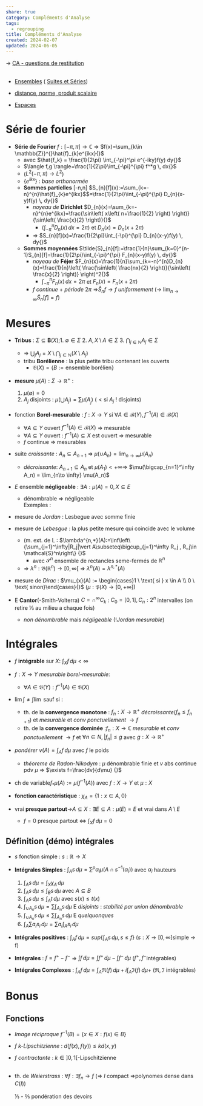 ```yaml
---  
share: true  
category: Compléments d'Analyse  
tags:  
  - regrouping  
title: Compléments d'Analyse  
created: 2024-02-07  
updated: 2024-06-05  
---  
```

→ [CA - questions de restitution](CA%20-%20questions%20de%20restitution.md)  
&nbsp;  
  
- [Ensembles](Ensembles.md)    ( [Suites et Séries](Suites%20et%20S%C3%A9ries.md))  
  
- [distance, norme, produit scalaire](distance,%20norme,%20produit%20scalaire.md)  
  
- [Espaces](Espaces.md)  
# Série de fourier  
  
- **Série de Fourier** $f:[-\pi,\pi]\to \mathbb{C}{}$ ⇒ $f(x)=\sum_{k\in \mathbb{Z}}^{}\hat{f}_{k}e^{ikx}{}$  
	- avec $\hat{f_k} = \frac{1}{2\pi} \int_{-\pi}^\pi e^{-iky}f(y) dy{}$  
	- $\langle f,g \rangle=\frac{1}{2\pi}\int_{-\pi}^{\pi} f^*g \, dx{}$   
	- ($L^{2}(-\pi,\pi)\to L^{2}{}$)     
	- $\{ e^{ikx} \}{}$ : *base orthonormée*   
	- **Sommes partielles** \[-n,n\] $S_{n}[f](x):=\sum_{k=-n}^{n}\hat{f}_{k}e^{ikx}$$=\frac{1}{2\pi}\int_{-\pi}^{\pi} D_{n}(x-y)f(y) \, dy{}$  
		- *noyeau de* **Dirichlet** $D_{n}(x)=\sum_{k=-n}^{n}e^{ikx}=\frac{\sin\left( x\left( n+\frac{1}{2} \right) \right)}{\sin\left( \frac{x}{2} \right)}{}$   
			- ($\int_{-\pi}^{\pi} D_{n}(x) \, dx=2\pi{}$) et $D_{n}(x) = D_{n}(x+2\pi){}$  
		- ⇒ $S_{n}[f](x)=\frac{1}{2\pi}\int_{-\pi}^{\pi} D_{n}(x-y)f(y) \, dy{}$  
	- **Sommes moyennées** $\tilde{S}_{n}[f]:=\frac{1}{n}\sum_{k=0}^{n-1}S_{n}[f]=\frac{1}{2\pi}\int_{-\pi}^{\pi} F_{n}(x-y)f(y) \, dy{}$   
		- *noyeau de* **Féjer** $F_{n}(x)=\frac{1}{n}\sum_{k=-n}^{n}D_{n}(x)=\frac{1}{n}\left( \frac{\sin\left( \frac{nx}{2} \right)}{\sin\left( \frac{x}{2} \right)} \right)^2{}$  
			- $\int_{-\pi}^{\pi} F_{n}(x) \, dx=2\pi{}$ et $F_{n}(x)=F_{n}(x+2\pi){}$  
		- $f{}$ *continue* + *période* $2\pi{}$ ⇒$\bar{S}_{n}f\to f{}$ *uniformement* (→ $\lim_{ n \to \infty }\tilde S _{n}[f]=f{}{}$)  
# Mesures  
  
- **Tribus** : $\Sigma \subseteq \mathbf{B}(X){}$;1. $\emptyset \in  \Sigma{}$ 2. $A,X\setminus A\in \Sigma{}$ 3. $\bigcap _{j\in \mathbb{N}}A_{j}\in \Sigma{}$  
	- ⇒ $\bigcup_{j}A_{j}=X\setminus\bigcap_{j\in \mathbb{N}}(X\setminus A_{j}) {}$   
	- tribu **Borélienne** : la plus petite tribu contenant les ouverts  
		- $\mathfrak{B}(X)=\{ B:=\text{ensemble borélien}\}{}$  
  
- **mesure** $\mu(A):\Sigma \to \mathbb{R}^+{}$ :  
	1. $\mu(\emptyset )=0{}$  
	2. $A_{j}{}$ disjoints : $\mu(\bigcup A_{j})= \sum\mu(A_{_{j}}){}$   ($<{}$si $A_{j}{}$ ! disjoints)  
  
- fonction **Borel-mesurable** : $f:X\to Y{}$  si $\forall A\in \mathcal{B}(Y),f^{-1}(A)\in \mathcal{B}(X){}$  
	- $\forall A\subseteq Y{}$ ouvert $f^{-1}(A)\in \mathcal{B}(X){}$ ⇒ mesurable  
	- $\forall A\subseteq Y{}$ ouvert : $f^{-1}(A)\subseteq X{}$ est ouvert ⇒ mesurable  
	- $f{}$ continue ⇒ mesurables  
  
- suite *croissante* : $A_{n}\subseteq A_{n+1}{}$ ⇒ $\mu(\cup A_{n})=\lim_{ n \to \infty }\mu(A_{n}){}$  
	- *décroissante*: $A_{n+1} \subseteq A_{n}$ et $\mu(A_1) < +\infty$⇒ $\mu(\bigcap_{n=1}^\infty A_n) = \lim_{n\to \infty} \mu(A_n)​$  
  
- $E{}$ ensemble **négligeable** :  $\exists A:\mu (A)=0, X\subseteq E{}$  
	- dénombrable ⇒ négligeable  
Exemples :   
  
- mesure de *Jordan* : Lesbegue avec somme finie  
  
- mesure de *Lebesgue* : la plus petite mesure qui coincide avec le volume  
	- (m. ext. de L : $\lambda^{n,*}(A):=\inf\left\{\sum_{j=1}^\infty|R_j|\vert A\subseteq\bigcup_{j=1}^\infty R_j , R_j\in \mathcal{S}^n\right\}   {}$   
		- avec $\mathcal{S}^{n}{}$ ensemble de rectancles seme-fermés de $\mathbb{R}^n{}$  
	- ⇒ $\lambda^n:\mathfrak{B}(\mathbb{R}^n)\rightarrow[0,\infty[$ ⇒ $\lambda^n(A)=\lambda^{n,*}(A){}$  
  
- mesure de *Dirac* : $\mu_{x}(A) := \begin{cases}1 \ \text{ si } x \in A \\ 0 \ \text{ sinon}\end{cases}{}$  ($\mu : \mathfrak{P}(X) \to [0,+\infty]{}$)  
  
- E **Cantor**(-Smith-Volterra) $C=\cap^\infty C_{k}{}$ : $C_{0}=[0,1],C_{n}:2^n{}$ intervalles (on retire ⅓ au milieu a chaque fois)  
	- *non dénombrable* mais *négligeable*	(!*Jordan mesurable*)  
# Intégrales  
  
- $f{}$ **intégrable** sur $X{}$: $\int _{X}f \, d\mu<\infty{}$  
  
- $f:X\to Y{}$ *mesurable*  *borel-mesurable*:  
	- $\forall A\in \mathfrak{B}(Y):f^{-1}(A)\in \mathfrak{B}(X){}$  
  
- $\lim \int \neq \int \lim{}$ sauf si :  
	- th. de la **convergence monotone** : $f_{n}:X\to \mathbb{R}^+{}$ *décroissante*($f_{n}\leq f_{n+1}{}$)  et *mesurable* et *conv ponctuellement*  $\to f{}$  
	- th. de la **convergence dominée** :$f_{n}:X\to \mathbb{C}{}$ *mesurable* et *conv ponctuellement* $\to f{}$ et $\forall n\in N,|f_{n}|\leq g{}$  avec $g:X\to \mathbb{R}^+{}$  
  
- *pondérer* $v(A)=\int _{A}f \, d\mu{}$ avec $f{}$ le poids  
	- *théoreme de Radon-Nikodym* : $\mu{}$ dénombrable finie et $v{}$ abs continue pdv $\mu{}$ ⇒ $\exists f=\frac{dv}{d\mu} {}$  
  
- ch de variable$f_{*}\mu(A):=\mu (f^{-1}(A)){}$ avec $f:X\to Y{}$ et $\mu:X{}$  
  
- **fonction caractéristique** : $\chi_{A}=\left\{  1:x\in A,0 \}\right.{}$  
  
- vrai **presque partout**→$A\subseteq X:\exists E\subseteq A:\mu(E)=E{}$ et vrai dans $A\setminus E{}$  
	- $f=0{}$ presque partout ⇔ $\int _{X}f \, d\mu{}=0$  
## Définition (démo) intégrales  
  
- $s{}$ fonction simple : $s:\mathbb{R}\to X{}$  
  
- **Intégrales Simples** : $\int _{A}s \, d\mu=\sum^p\alpha_{i}\mu(A\cap s ^{-1}(\alpha_{i})){}$  avec $\alpha_{i}{}$ hauteurs  
	1. $\int _{A}s \, d\mu=\int _{X}\chi_{A} \, d\mu{}$  
	2. $\int _{A}s \, d\mu\leq \int _{B}s \, d\mu{}$ avec $A\subseteq B{}$  
	3. $\int _{A}s \, d\mu\leq \int _{A}t \, d\mu{}$ avec $s(x)\leq t(x){}$  
	4. $\int _{\cup A_{n}}s \, d\mu=\sum\int _{A_{n}}s \, d\mu{}$  E *disjoints* : *stabilité par union dénombrable*  
	5. $\int _{\cup A_{n}}s \, d\mu\leq\sum\int _{A_{n}}s \, d\mu{}$  E *quelquonques*  
	6. $\int _{A}\sum a_{i}s_{i} \, d\mu=\sum a_{i}\int _{A}s_{i} \, d\mu{}$  
  
- **Intégrales positives** : $\int _{A}f \, d\mu=sup\left\{  \int _{A}s \, d\mu, s\leq f  \right\}{}$ ($s:X\to[0,\infty]{}$simple → f)  
  
- **Intégrales** : $f=f^+{}-f^-$ ⇒ $\int f \, d\mu=\int f^+ \, d\mu-\int f^- \, d\mu{}$ ($f^+, f^-{}$intégrables)  
  
- **Intégrales Complexes** : $\int _{A}f \, d\mu{}=\int _{A} \mathfrak{R}(f)\, d\mu+i\int _{A} \mathfrak{I}(f)\, d\mu+$ ($\mathfrak{R,I}{}$ intégrables)  
# Bonus  
## Fonctions  
  
- *Image réciproque* $f^{-1}(B)=\{ x\in X:f(x)\in B \}{}$  
  
- $f{}$ *k-Lipschitzienne* : $d(f(x),f(y))\leq kd(x,y){}$    
  
- $f{}$ *contractante* : $k\in ]0,1[{}$-Lipschitzienne  
&nbsp;  
  
- th. de *Weierstrass* : $\forall f:\exists f_{n}\to f{}$ (⇒ $I{}$ compact ⇒polynomes dense dans $C(I){}$)  
&nbsp;  
⅕ - ⅖ pondération des devoirs  
